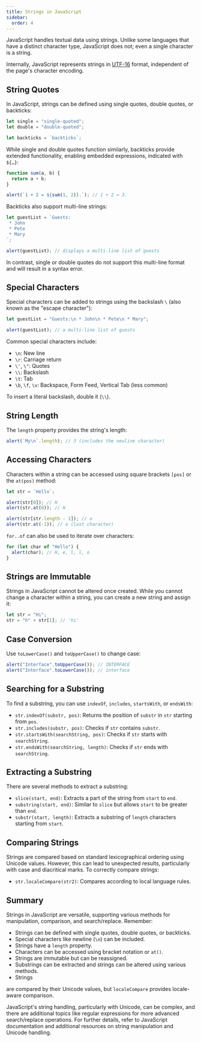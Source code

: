 ```yaml
---
title: Strings in JavaScript
sidebar:
  order: 4
---
```


JavaScript handles textual data using strings. Unlike some languages that have a distinct character type, JavaScript does not; even a single character is a string.

Internally, JavaScript represents strings in [UTF-16](https://en.wikipedia.org/wiki/UTF-16) format, independent of the page's character encoding.

## String Quotes

In JavaScript, strings can be defined using single quotes, double quotes, or backticks:

```js
let single = "single-quoted";
let double = "double-quoted";

let backticks = `backticks`;
```

While single and double quotes function similarly, backticks provide extended functionality, enabling embedded expressions, indicated with `${…}`:

```typescript
function sum(a, b) {
  return a + b;
}

alert(`1 + 2 = ${sum(1, 2)}.`); // 1 + 2 = 3.
```

Backticks also support multi-line strings:

```typescript
let guestList = `Guests:
 * John
 * Pete
 * Mary
`;

alert(guestList); // displays a multi-line list of guests
```

In contrast, single or double quotes do not support this multi-line format and will result in a syntax error.

## Special Characters

Special characters can be added to strings using the backslash `\` (also known as the "escape character"):

```typescript
let guestList = "Guests:\n * John\n * Pete\n * Mary";

alert(guestList); // a multi-line list of guests
```

Common special characters include:

- `\n`: New line
- `\r`: Carriage return
- `\'`, `\"`: Quotes
- `\\`: Backslash
- `\t`: Tab
- `\b`, `\f`, `\v`: Backspace, Form Feed, Vertical Tab (less common)

To insert a literal backslash, double it (`\\`).

## String Length

The `length` property provides the string's length:

```typescript
alert(`My\n`.length); // 3 (includes the newline character)
```

## Accessing Characters

Characters within a string can be accessed using square brackets `[pos]` or the `at(pos)` method:

```typescript
let str = `Hello`;

alert(str[0]); // H
alert(str.at(0)); // H

alert(str[str.length - 1]); // o
alert(str.at(-1)); // o (last character)
```

`for..of` can also be used to iterate over characters:

```typescript
for (let char of "Hello") {
  alert(char); // H, e, l, l, o
}
```

## Strings are Immutable

Strings in JavaScript cannot be altered once created. While you cannot change a character within a string, you can create a new string and assign it:

```typescript
let str = "Hi";
str = "h" + str[1]; // 'hi'
```

## Case Conversion

Use `toLowerCase()` and `toUpperCase()` to change case:

```typescript
alert("Interface".toUpperCase()); // INTERFACE
alert("Interface".toLowerCase()); // interface
```

## Searching for a Substring

To find a substring, you can use `indexOf`, `includes`, `startsWith`, or `endsWith`:

- `str.indexOf(substr, pos)`: Returns the position of `substr` in `str` starting from `pos`.
- `str.includes(substr, pos)`: Checks if `str` contains `substr`.
- `str.startsWith(searchString, pos)`: Checks if `str` starts with `searchString`.
- `str.endsWith(searchString, length)`: Checks if `str` ends with `searchString`.

## Extracting a Substring

There are several methods to extract a substring:

- `slice(start, end)`: Extracts a part of the string from `start` to `end`.
- `substring(start, end)`: Similar to `slice` but allows `start` to be greater than `end`.
- `substr(start, length)`: Extracts a substring of `length` characters starting from `start`.

## Comparing Strings

Strings are compared based on standard lexicographical ordering using Unicode values. However, this can lead to unexpected results, particularly with case and diacritical marks. To correctly compare strings:

- `str.localeCompare(str2)`: Compares according to local language rules.

## Summary

Strings in JavaScript are versatile, supporting various methods for manipulation, comparison, and search/replace. Remember:

- Strings can be defined with single quotes, double quotes, or backticks.
- Special characters like newline (`\n`) can be included.
- Strings have a `length` property.
- Characters can be accessed using bracket notation or `at()`.
- Strings are immutable but can be reassigned.
- Substrings can be extracted and strings can be altered using various methods.
- Strings

are compared by their Unicode values, but `localeCompare` provides locale-aware comparison.

JavaScript's string handling, particularly with Unicode, can be complex, and there are additional topics like regular expressions for more advanced search/replace operations. For further details, refer to JavaScript documentation and additional resources on string manipulation and Unicode handling.
